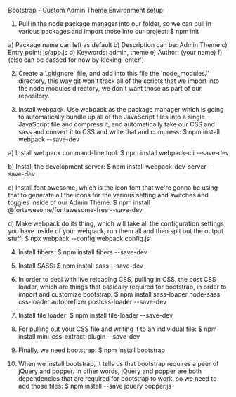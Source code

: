 Bootstrap - Custom Admin Theme Environment setup:

1.  Pull in the node package manager into our folder, so we can pull in
    various packages and import those into our project: \$ npm init

a)  Package name can left as default
b)  Description can be: Admin Theme
c)  Entry point: js/app.js
d)  Keywords: admin, theme
e)  Author: (your name)
f)  (else can be passed for now by kicking 'enter')

2.  Create a '.gitignore' file, and add into this file the
    'node\_modules/' directory, this way git won't track all of the
    scripts that we import into the node modules directory, we don't
    want those as part of our repository.

3.  Install webpack. Use webpack as the package manager which is going
    to automatically bundle up all of the JavaScript files into a single
    JavaScript file and compress it, and automatically take our CSS and
    sass and convert it to CSS and write that and compress: \$ npm
    install webpack --save-dev

a)  Install webpack command-line tool: \$ npm install webpack-cli
    --save-dev

b)  Install the development server: \$ npm install webpack-dev-server
    --save-dev

c)  Install font awesome, which is the icon font that we're gonna be
    using that to generate all the icons for the various setting and
    switches and toggles inside of our Admin Theme: \$ npm install
    @fortawesome/fontawesome-free --save-dev

d)  Make webpack do its thing, which will take all the configuration
    settings you have inside of your webpack, run them all and then spit
    out the output stuff: \$ npx webpack --config webpack.config.js

4.  Install fibers: \$ npm install fibers --save-dev

5.  Install SASS: \$ npm install sass --save-dev

6.  In order to deal with live reloading CSS, pulling in CSS, the post
    CSS loader, which are things that basically required for bootstrap,
    in order to import and customize bootstrap: \$ npm install
    sass-loader node-sass css-loader autoprefixer postcss-loader
    --save-dev

7.  Install file loader: \$ npm install file-loader --save-dev

8.  For pulling out your CSS file and writing it to an individual file:
    \$ npm install mini-css-extract-plugin --save-dev

9.  Finally, we need bootstrap: \$ npm install bootstrap

10. When we install bootstrap, it tells us that bootstrap requires a
    peer of jQuery and popper. In other words, jQuery and popper are
    both dependencies that are required for bootstrap to work, so we
    need to add those files: \$ npm install --save jquery popper.js


